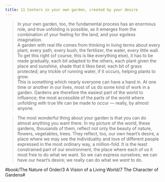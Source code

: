 ```yaml
---
title: 11 Centers in your own garden, created by your desire
---
```


> In your own garden, too, the fundamental process has an enormous role, and true unfolding is possible, as it emerges from the combination of your feeling for the land, and your egoless imagination.  
> A garden with real life comes from thinking in living terms about every plant, every path, every bush, the fertilizer, the water, every little wall. To get this right (of course, this is like everything else), it has to be made gradually, each bit adapted to the others, each plant given the place and sunshine, shade that it likes best; each bit of grass protected; any trickle of running water, if it occurs, helping plants to grow.  
> This is something which nearly everyone can have a hand in. At one time or another in our lives, most of us do some kind of work in a garden. Gardens are therefore the easiest part of the world to influence; the most accessible of the parts of the world where unfolding with true life can be made to occur — really, by almost anyone.  

> The most wonderful thing about your garden is that you can do almost anything you want there. In my picture of the world, these gardens, thousands of them, reflect not only the beauty of nature, flowers, vegetables, trees. They reflect, too, our own heart’s desire, a place where we may see the individuality and love of different people expressed in the most ordinary way, a million-fold. It is the least constrained part of our environment, the place where each of us it most free to do what we want. So we can express ourselves; we can have our heart’s desire; we really can do what we *want* to do.  

#book/The Nature of Order/3 A Vision of a Living World/7 The Character of Gardens#